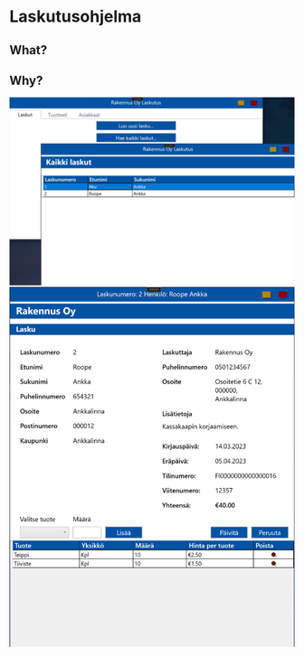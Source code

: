 # Laskutusohjelma

## What?

## Why?

![invoiceapp](https://github.com/imasretep/school/blob/master/Invoice_1.png)
![invoiceapp](https://github.com/imasretep/school/blob/master/Invoice_2.png)

